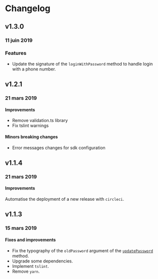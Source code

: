 # Changelog

## v1.3.0

### 11 juin 2019

### Features
- Update the signature of the `loginWithPassword` method to handle login with a phone number.

## v1.2.1

### 21 mars 2019

#### Improvements
- Remove validation.ts library
- Fix tslint warnings

#### Minors breaking changes
- Error messages changes for sdk configuration

## v1.1.4

### 21 mars 2019

#### Improvements

Automatise the deployment of a new release with `circleci`.

## v1.1.3

### 15 mars 2019

#### Fixes and improvements
- Fix the typography of the `oldPassword` argument of the [`updatePassword`](src/main/apiClient.ts) method.
- Upgrade some dependencies.
- Implement `tslint`.
- Remove `yarn`.
